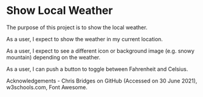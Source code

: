 # Show Local Weather

The purpose of this project is to show the local weather.

As a user, I expect to show the weather in my current location.

As a user, I expect to see a different icon or background image (e.g. snowy mountain) depending on the weather. 

As a user, I can push a button to toggle between Fahrenheit and Celsius.

Acknowledgements - Chris Bridges on GitHub (Accessed on 30 June 2021), w3schools.com, Font Awesome.
